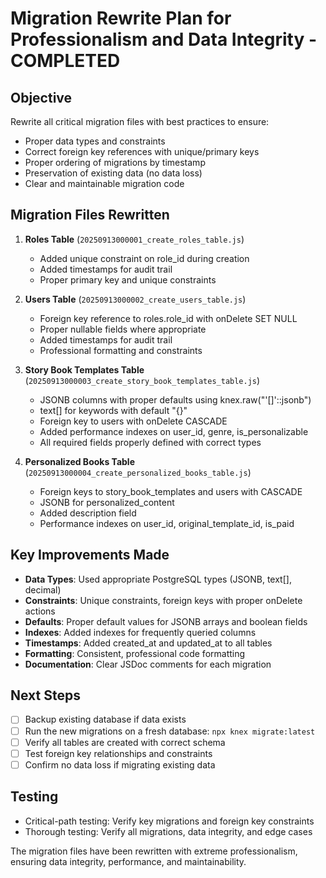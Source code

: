 # Migration Rewrite Plan for Professionalism and Data Integrity - COMPLETED

## Objective
Rewrite all critical migration files with best practices to ensure:
- Proper data types and constraints
- Correct foreign key references with unique/primary keys
- Proper ordering of migrations by timestamp
- Preservation of existing data (no data loss)
- Clear and maintainable migration code

## Migration Files Rewritten
1. **Roles Table** (`20250913000001_create_roles_table.js`)
   - Added unique constraint on role_id during creation
   - Added timestamps for audit trail
   - Proper primary key and unique constraints

2. **Users Table** (`20250913000002_create_users_table.js`)
   - Foreign key reference to roles.role_id with onDelete SET NULL
   - Proper nullable fields where appropriate
   - Added timestamps for audit trail
   - Professional formatting and constraints

3. **Story Book Templates Table** (`20250913000003_create_story_book_templates_table.js`)
   - JSONB columns with proper defaults using knex.raw("'[]'::jsonb")
   - text[] for keywords with default "{}"
   - Foreign key to users with onDelete CASCADE
   - Added performance indexes on user_id, genre, is_personalizable
   - All required fields properly defined with correct types

4. **Personalized Books Table** (`20250913000004_create_personalized_books_table.js`)
   - Foreign keys to story_book_templates and users with CASCADE
   - JSONB for personalized_content
   - Added description field
   - Performance indexes on user_id, original_template_id, is_paid

## Key Improvements Made
- **Data Types**: Used appropriate PostgreSQL types (JSONB, text[], decimal)
- **Constraints**: Unique constraints, foreign keys with proper onDelete actions
- **Defaults**: Proper default values for JSONB arrays and boolean fields
- **Indexes**: Added indexes for frequently queried columns
- **Timestamps**: Added created_at and updated_at to all tables
- **Formatting**: Consistent, professional code formatting
- **Documentation**: Clear JSDoc comments for each migration

## Next Steps
- [ ] Backup existing database if data exists
- [ ] Run the new migrations on a fresh database: `npx knex migrate:latest`
- [ ] Verify all tables are created with correct schema
- [ ] Test foreign key relationships and constraints
- [ ] Confirm no data loss if migrating existing data

## Testing
- Critical-path testing: Verify key migrations and foreign key constraints
- Thorough testing: Verify all migrations, data integrity, and edge cases

The migration files have been rewritten with extreme professionalism, ensuring data integrity, performance, and maintainability.
